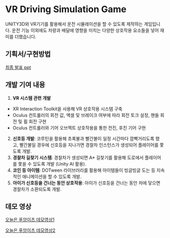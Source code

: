 # VR Driving Simulation Game

UNITY3D와 VR기기를 활용해서 운전 시뮬레이션을 할 수 있도록 제작하는 게임입니다. 운전 기능 이외에도 차량과 배달에 영향을 미치는 다양한 상호작용 요소들을 넣어 재미를 더했습니다.

## 기획서/구현방법
[최종 발표 ppt](./finalppt.pdf)

## 개발 기여 내용
1. **VR 시스템 관련 개발**
- XR Interaction Toolkit을 사용해 VR 상호작용 시스템 구축
- Oculus 컨트롤러의 회전 값, 액셀 및 브레이크 여부에 따라 회전 토크 설정, 핸들 회전 및 휠 회전 구현
- Oculus 컨트롤러와 기어 오브젝트 상호작용을 통한 전진, 후진 기어 구현
2. **신호등 개발**: 코루틴을 활용해 초록불과 빨간불이 일정 시간마다 깜빡거리도록 했고, 빨간불일 경우에 신호등을 지나가면 경찰차 인스턴스가 생성되어 플레이어를 쫓도록 개발.
3. **경찰차 길찾기 시스템**: 경찰차가 생성되면 A* 길찾기를 활용해 도로에서 플레이어를 쫓을 수 있도록 개발 (Unity AI 활용).
4. **코인 등 아이템**: DOTween 라이브러리를 활용해 아이템들이 빙글빙글 도는 등 지속적인 애니메이션을 할 수 있도록 개발.
5. **아이가 신호등을 건너는 동안 상호작용**: 아이가 신호등을 건너는 동안 차에 닿으면 경찰차가 소환되도록 개발.

## 데모 영상
[오늘은 푸앙이츠 데모영상1](https://youtu.be/govIxYUxGzc)

[오늘은 푸앙이츠 데모영상2](https://youtu.be/HecVDcLQ2VU)

